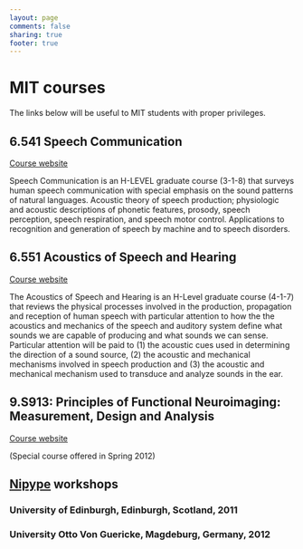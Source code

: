 ```yaml
---
layout: page
comments: false
sharing: true
footer: true
---
```


# MIT courses

<div class="alert alert-info">
  The links below will be useful to MIT students with proper privileges.
</div>

## 6.541 Speech Communication
  <a href="https://stellar.mit.edu/S/course/6/sp13/6.541" class="btn btn-primary">
  Course website</a>

  Speech Communication is an H-LEVEL graduate course (3-1-8) that surveys human
  speech communication with special emphasis on the sound patterns of natural
  languages. Acoustic theory of speech production; physiologic and acoustic
  descriptions of phonetic features, prosody, speech perception, speech
  respiration, and speech motor control. Applications to recognition and
  generation of speech by machine and to speech disorders.

## 6.551 Acoustics of Speech and Hearing
  <a href="https://stellar.mit.edu/S/course/6/fa12/6.551j" class="btn btn-primary">
  Course website</a>

  The Acoustics of Speech and Hearing is an H-Level graduate course (4-1-7) that
  reviews the physical processes involved in the production, propagation and
  reception of human speech with particular attention to how the the acoustics
  and mechanics of the speech and auditory system define what sounds we are
  capable of producing and what sounds we can sense. Particular attention will
  be paid to (1) the acoustic cues used in determining the direction of a sound
  source, (2) the acoustic and mechanical mechanisms involved in speech
  production and (3) the acoustic and mechanical mechanism used to transduce
  and analyze sounds in the ear.

## 9.S913: Principles of Functional Neuroimaging: Measurement, Design and Analysis
  <a href="http://neurometrika.org/MITfMRI_Spring2012" class="btn btn-primary">
  Course website</a>

  (Special course offered in Spring 2012)


## [Nipype](http://nipy.org/nipype) workshops

### University of Edinburgh, Edinburgh, Scotland, 2011

### University Otto Von Guericke, Magdeburg, Germany, 2012